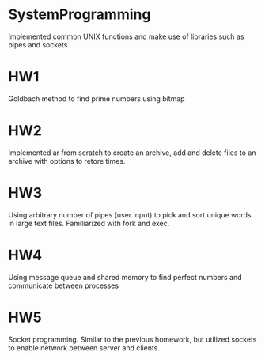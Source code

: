 # SystemProgramming
Implemented common UNIX functions and make use of libraries such as pipes and sockets.
# HW1
Goldbach method to find prime numbers using bitmap  
# HW2
Implemented ar from scratch to create an archive, add and delete files to an archive with options to retore times.  
# HW3
Using arbitrary number of pipes (user input) to pick and sort unique words in large text files. Familiarized with fork and exec.
# HW4
Using message queue and shared memory to find perfect numbers and communicate between processes
# HW5
Socket programming. Similar to the previous homework, but utilized sockets to enable network between server and clients.  
